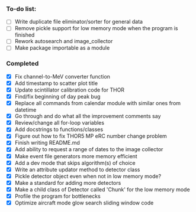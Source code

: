 ### To-do list:
- [ ] Write duplicate file eliminator/sorter for general data
- [ ] Remove pickle support for low memory mode when the program is finished
- [ ] Rework autosearch and image_collector
- [ ] Make package importable as a module

### Completed
- [x] Fix channel-to-MeV converter function
- [x] Add timestamp to scatter plot title
- [x] Update scintillator calibration code for THOR
- [x] Find/fix beginning of day peak bug 
- [x] Replace all commands from calendar module with similar ones from datetime
- [x] Go through and do what all the improvement comments say
- [x] Review/change all for-loop variables 
- [x] Add docstrings to functions/classes
- [x] Figure out how to fix THOR5 MP eRC number change problem
- [x] Finish writing README.md
- [x] Add ability to request a range of dates to the image collector
- [x] Make event file generators more memory efficient
- [x] Add a dev mode that skips algorithm(s) of choice
- [x] Write an attribute updator method to detector class
- [x] Pickle detector object even when not in low memory mode?
- [x] Make a standard for adding more detectors
- [x] Make a child class of Detector called 'Chunk' for the low memory mode
- [x] Profile the program for bottlenecks
- [x] Optimize aircraft mode glow search sliding window code